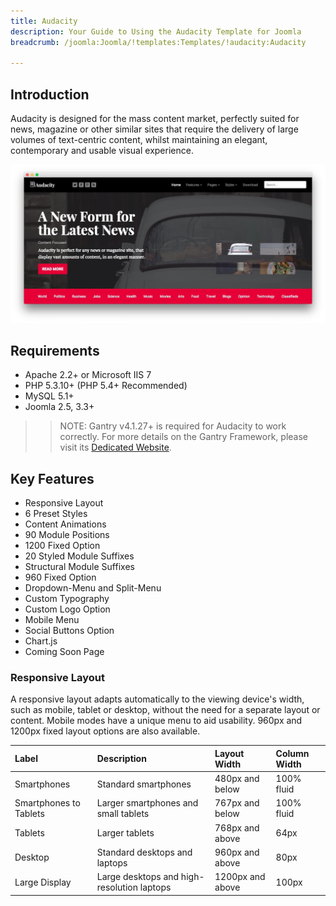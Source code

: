```yaml
---
title: Audacity
description: Your Guide to Using the Audacity Template for Joomla
breadcrumb: /joomla:Joomla/!templates:Templates/!audacity:Audacity

---
```


Introduction
-----

Audacity is designed for the mass content market, perfectly suited for news, magazine or other similar sites that require the delivery of large volumes of text-centric content, whilst maintaining an elegant, contemporary and usable visual experience.

![](assets/audacity.jpeg)

Requirements
-----
* Apache 2.2+ or Microsoft IIS 7
* PHP 5.3.10+ (PHP 5.4+ Recommended)
* MySQL 5.1+
* Joomla 2.5, 3.3+

>> NOTE: Gantry v4.1.27+ is required for Audacity to work correctly. For more details on the Gantry Framework, please visit its [Dedicated Website](http://gantry.org).

Key Features
-----

* Responsive Layout
* 6 Preset Styles
* Content Animations
* 90 Module Positions
* 1200 Fixed Option
* 20 Styled Module Suffixes
* Structural Module Suffixes
* 960 Fixed Option
* Dropdown-Menu and Split-Menu
* Custom Typography
* Custom Logo Option
* Mobile Menu
* Social Buttons Option
* Chart.js
* Coming Soon Page

### Responsive Layout

A responsive layout adapts automatically to the viewing device's width, such as mobile, tablet or desktop, without the need for a separate layout or content. Mobile modes have a unique menu to aid usability. 960px and 1200px fixed layout options are also available.

| Label                  | Description                                | Layout Width     | Column Width |
| :--------------------- | :----------------------------------------- | :--------------- | :----------- |
| Smartphones            | Standard smartphones                       | 480px and below  | 100% fluid   |
| Smartphones to Tablets | Larger smartphones and small tablets       | 767px and below  | 100% fluid   |
| Tablets                | Larger tablets                             | 768px and above  | 64px         |
| Desktop                | Standard desktops and laptops              | 960px and above  | 80px         |
| Large Display          | Large desktops and high-resolution laptops | 1200px and above | 100px        |
